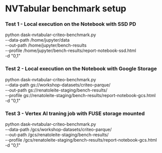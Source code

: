 # NVTabular benchmark setup

### Test 1 - Local execution on the Notebook with SSD PD

python dask-nvtabular-criteo-benchmark.py \
--data-path /home/jupyter/data \
--out-path /home/jupyter/bench-results \
--profile /home/jupyter/bench-results/report-notebook-ssd.html \
-d "0,1"

### Test 2 - Local execution on the Notebook with Google Storage

python dask-nvtabular-criteo-benchmark.py \
--data-path gs://workshop-datasets/criteo-parque/ \
--out-path gs://renatoleite-staging/bench-results/ \
--profile gs://renatoleite-staging/bench-results/report-notebook-gcs.html \
-d "0,1"

### Test 3 - Vertex AI traning job with FUSE storage mounted

python dask-nvtabular-criteo-benchmark.py \
--data-path /gcs/workshop-datasets/criteo-parque/ \
--out-path /gcs/renatoleite-staging/bench-results/ \
--profile /gcs/renatoleite-staging/bench-results/report-notebook-gcs.html \
-d "0,1"